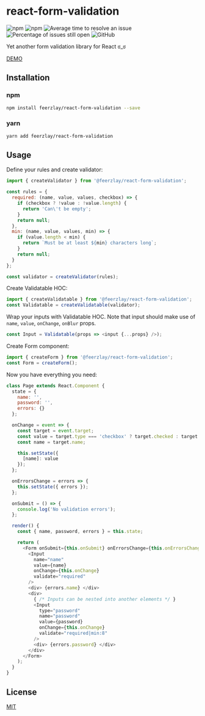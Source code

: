 # react-form-validation


![npm](https://img.shields.io/npm/v/@feerzlay/react-form-validation.svg)
![npm](https://img.shields.io/npm/dm/@feerzlay/react-form-validation.svg)
![Average time to resolve an issue](http://isitmaintained.com/badge/resolution/feerzlay/react-form-validation.svg)
![Percentage of issues still open](http://isitmaintained.com/badge/open/feerzlay/react-form-validation.svg)
![GitHub](https://img.shields.io/github/license/mashape/apistatus.svg)

Yet another form validation library for React ಠ_ಠ

[DEMO](https://feerzlay.github.io/react-form-validation/)

## Installation

### npm
```bash
npm install feerzlay/react-form-validation --save
```

### yarn
```bash
yarn add feerzlay/react-form-validation
```

## Usage

Define your rules and create validator:
```javascript
import { createValidator } from '@feerzlay/react-form-validation';

const rules = {
  required: (name, value, values, checkbox) => {
    if (checkbox ? !value : !value.length) {
      return 'Can\'t be empty';
    }
    return null;
  },
  min: (name, value, values, min) => {
    if (value.length < min) {
      return `Must be at least ${min} characters long`;
    }
    return null;
  }
};

const validator = createValidator(rules);
```

Create Validatable HOC:
```javascript
import { createValidatable } from '@feerzlay/react-form-validation';
const Validatable = createValidatable(validator);
```

Wrap your inputs with Validatable HOC. Note that input should make use of `name`, `value`, `onChange`, `onBlur` props.
```javascript
const Input = Validatable(props => <input {...props} />);
```

Create Form component:
```javascript
import { createForm } from '@feerzlay/react-form-validation';
const Form = createForm();
```

Now you have everything you need:
```javascript
class Page extends React.Component {
  state = {
    name: '',
    password: '',
    errors: {}
  };

  onChange = event => {
    const target = event.target;
    const value = target.type === 'checkbox' ? target.checked : target.value;
    const name = target.name;

    this.setState({
      [name]: value
    });
  };

  onErrorsChange = errors => {
    this.setState({ errors });
  };

  onSubmit = () => {
    console.log('No validation errors');
  };

  render() {
    const { name, password, errors } = this.state;

    return (
      <Form onSubmit={this.onSubmit} onErrorsChange={this.onErrorsChange}>
        <Input
          name="name"
          value={name}
          onChange={this.onChange}
          validate="required"
        />
        <div> {errors.name} </div>
        <div>
          { /* Inputs can be nested into another elements */ }
          <Input
            type="password"
            name="password"
            value={password}
            onChange={this.onChange}
            validate="required|min:8"
          />
          <div> {errors.password} </div>
        </div>
      </Form>
    );
  }
}
```

## License

[MIT](LICENSE)
